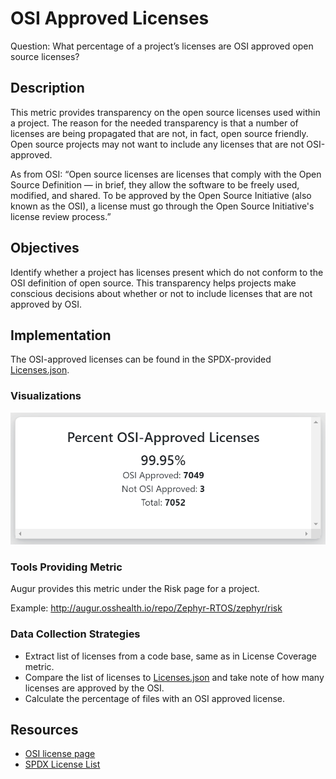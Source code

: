 # OSI Approved Licenses

Question: What percentage of a project’s licenses are OSI approved open source licenses? 

## Description

This metric provides transparency on the open source licenses used within a project. The reason for the needed transparency is that a number of licenses are being propagated that are not, in fact, open source friendly. Open source projects may not want to include any licenses that are not OSI-approved. 

As from OSI: “Open source licenses are licenses that comply with the Open Source Definition — in brief, they allow the software to be freely used, modified, and shared. To be approved by the Open Source Initiative (also known as the OSI), a license must go through the Open Source Initiative's license review process.”

## Objectives

Identify whether a project has licenses present which do not conform to the OSI definition of open source. This transparency helps projects make conscious decisions about whether or not to include licenses that are not approved by OSI.

## Implementation

The OSI-approved licenses can be found in the SPDX-provided [Licenses.json](https://raw.githubusercontent.com/spdx/license-list-data/master/json/licenses.json).

### Visualizations

![OSI](images/osi-approved-licenses_visualization.png)

### Tools Providing Metric

Augur provides this metric under the Risk page for a project.

Example: http://augur.osshealth.io/repo/Zephyr-RTOS/zephyr/risk

### Data Collection Strategies

 - Extract list of licenses from a code base, same as in License Coverage metric.
 - Compare the list of licenses to [Licenses.json](https://raw.githubusercontent.com/spdx/license-list-data/master/json/licenses.json) and take note of how many licenses are approved by the OSI.
 - Calculate the percentage of files with an OSI approved license.

## Resources

* [OSI license page](https://opensource.org/licenses)
* [SPDX License List](https://spdx.org/licenses/)
